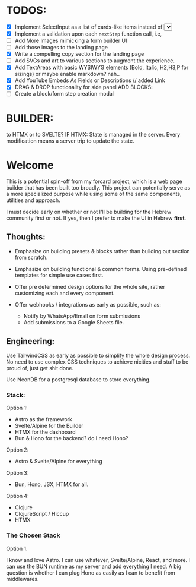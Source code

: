 # TODOS:
- [x] Implement SelectInput as a list of cards-like items instead of <select>
- [x] Implement a validation upon each ```nextStep``` function call, i.e,
- [ ] Add More Images mimicking a form builder UI
- [ ] Add those images to the landing page
- [x] Write a compelling copy section for the landing page
- [ ] Add SVGs and art to various sections to augment the experience.
- [x] Add TextAreas with basic WYSIWYG elements (Bold, Italic, H2,H3,P for sizings) or maybe enable markdown? nah..
- [x] Add YouTube Embeds As Fields or Descriptions // added Link
- [x] DRAG & DROP functionality for side panel
ADD BLOCKS:
- [ ] Create a block/form step creation modal

# BUILDER:
to HTMX or to SVELTE?
IF HTMX:
State is managed in the server.
Every modification means a server trip to update the state.

# Welcome

This is a potential spin-off from my forcard project, which is a web
page builder that has been built too broadly. This project can
potentially serve as a more specialized purpose while using some of the
same components, utilities and approach.

I must decide early on whether or not I'll be building for the Hebrew
community first or not. If yes, then I prefer to make the UI in Hebrew
**first**.

## Thoughts:

- Emphasize on building presets & blocks rather than building out
    section from scratch.
- Emphasize on building functional & common forms. Using pre-defined
    templates for simple use cases first.
- Offer pre determined design options for the whole site, rather
    customizing each and every component.

- Offer webhooks / integrations as early as possible, such as:
    - Notify by WhatsApp/Email on form submissions
    - Add submissions to a Google Sheets file.

## Engineering:
Use TailwindCSS as early as possible to simplify the whole design
process. No need to use complex CSS techniques to achieve nicities and
stuff to be proud of, just get shit done.

Use NeonDB for a postgresql database to store everything.

### Stack:

Option 1:
- Astro as the framework
- Svelte/Alpine for the Builder
- HTMX for the dashboard
- Bun & Hono for the backend? do I need Hono?

Option 2:
- Astro & Svelte/Alpine for everything

Option 3:
- Bun, Hono, JSX, HTMX for all.

Option 4:
- Clojure
- ClojureScript / Hiccup
- HTMX

### The Chosen Stack

Option 1.

I know and love Astro. 
I can use whatever, Svelte/Alpine, React, and more.
I can use the BUN runtime as my server and add everything I need. A big
question is whether I can plug Hono as easily as I can to benefit from
middlewares.